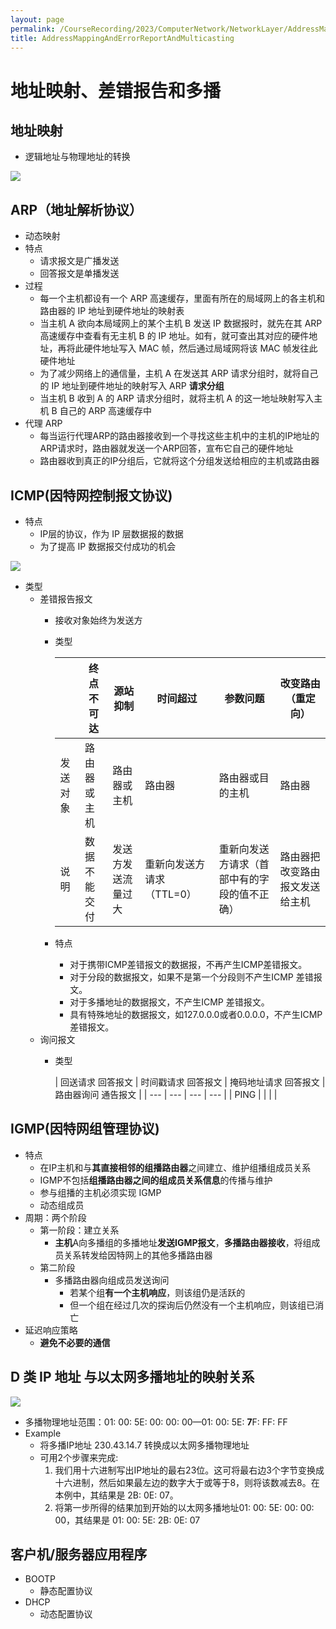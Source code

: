 ```yaml
---
layout: page
permalink: /CourseRecording/2023/ComputerNetwork/NetworkLayer/AddressMappingAndErrorReportAndMulticasting/index.html
title: AddressMappingAndErrorReportAndMulticasting
---
```


# 地址映射、差错报告和多播

## 地址映射

- 逻辑地址与物理地址的转换

<img src="https://CRYoushiwo.github.io/images/CoursesRecording/ComputerNetwork/NetworkLayer/Chapter21/Untitled.png" class="blog-image" >

## ARP（地址解析协议）

- 动态映射
- 特点
    - 请求报文是广播发送
    - 回答报文是单播发送
- 过程
    - 每一个主机都设有一个 ARP 高速缓存，里面有所在的局域网上的各主机和路由器的 IP 地址到硬件地址的映射表
    - 当主机 A 欲向本局域网上的某个主机 B 发送 IP 数据报时，就先在其 ARP 高速缓存中查看有无主机 B 的 IP 地址。如有，就可查出其对应的硬件地址，再将此硬件地址写入 MAC 帧，然后通过局域网将该 MAC 帧发往此硬件地址
    - 为了减少网络上的通信量，主机 A 在发送其 ARP 请求分组时，就将自己的 IP 地址到硬件地址的映射写入 ARP **请求分组**
    - 当主机 B 收到 A 的 ARP 请求分组时，就将主机 A 的这一地址映射写入主机 B 自己的 ARP 高速缓存中
- 代理 ARP
    - 每当运行代理ARP的路由器接收到一个寻找这些主机中的主机的IP地址的ARP请求时，路由器就发送一个ARP回答，宣布它自己的硬件地址
    - 路由器收到真正的IP分组后，它就将这个分组发送给相应的主机或路由器

## ICMP(因特网控制报文协议)

- 特点
    - IP层的协议，作为 IP 层数据报的数据
    - 为了提高 IP 数据报交付成功的机会

<img src="https://CRYoushiwo.github.io/images/CoursesRecording/ComputerNetwork/NetworkLayer/Chapter21/Untitled%201.png" class="blog-image" >

- 类型
    - 差错报告报文
        - 接收对象始终为发送方
        - 类型
            
            
            |  | 终点不可达 | 源站抑制 | 时间超过 | 参数问题 | 改变路由（重定向） |
            | --- | --- | --- | --- | --- | --- |
            | 发送对象 | 路由器或主机 | 路由器或主机 | 路由器 | 路由器或目的主机 | 路由器 |
            | 说明 | 数据不能交付 | 发送方发送流量过大 | 重新向发送方请求（TTL=0） | 重新向发送方请求（首部中有的字段的值不正确） | 路由器把改变路由报文发送给主机 |
        - 特点
            - 对于携带ICMP差错报文的数据报，不再产生ICMP差错报文。
            - 对于分段的数据报文，如果不是第一个分段则不产生ICMP 差错报文。
            - 对于多播地址的数据报文，不产生ICMP 差错报文。
            - 具有特殊地址的数据报文，如127.0.0.0或者0.0.0.0，不产生ICMP差错报文。
    - 询问报文
        - 类型
            
            
            | 回送请求
            回答报文 | 时间戳请求
            回答报文 | 掩码地址请求
            回答报文 | 路由器询问
            通告报文 |
            | --- | --- | --- | --- |
            | PING |  |  |  |

## IGMP(因特网组管理协议)

- 特点
    - 在IP主机和与**其直接相邻的组播路由器**之间建立、维护组播组成员关系
    - IGMP不包括**组播路由器之间的组成员关系信息**的传播与维护
    - 参与组播的主机必须实现 IGMP
    - 动态组成员
- 周期：两个阶段
    - 第一阶段：建立关系
        - **主机**A向多播组的多播地址**发送IGMP报文**，**多播路由器接收**，将组成员关系转发给因特网上的其他多播路由器
    - 第二阶段
        - 多播路由器向组成员发送询问
            - 若某个组**有一个主机响应**，则该组仍是活跃的
            - 但一个组在经过几次的探询后仍然没有一个主机响应，则该组已消亡
- 延迟响应策略
    - **避免不必要的通信**

## D 类 IP 地址 与以太网多播地址的映射关系

<img src="https://CRYoushiwo.github.io/images/CoursesRecording/ComputerNetwork/NetworkLayer/Chapter21/Untitled%202.png" class="blog-image" >

- 多播物理地址范围：01: 00: 5E: 00: 00: 00—01: 00: 5E: **7**F: FF: FF
- Example
    - 将多播IP地址 230.43.14.7 转换成以太网多播物理地址
    - 可用2个步骤来完成:
        1. 我们用十六进制写出IP地址的最右23位。这可将最右边3个字节变换成十六进制，然后如果最左边的数字大于或等于8，则将该数减去8。在本例中，其结果是 2B: 0E: 07。
        2. 将第一步所得的结果加到开始的以太网多播地址01: 00: 5E: 00: 00: 00，其结果是 01: 00: 5E: 2B: 0E: 07

## 客户机/服务器应用程序

- BOOTP
    - 静态配置协议
- DHCP
    - 动态配置协议